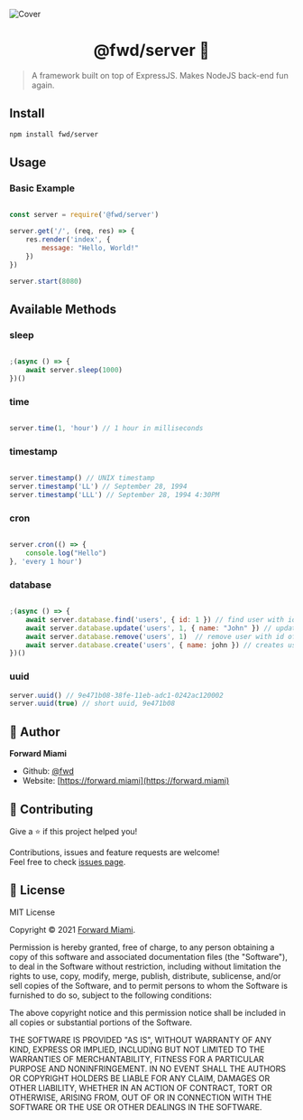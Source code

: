 ![Cover](https://raw.githubusercontent.com/fwd/server/master/.github/cover.png)

<h1 align="center">@fwd/server 🦾</h1>

> A framework built on top of ExpressJS. Makes NodeJS back-end fun again. 

## Install

```sh
npm install fwd/server
```

## Usage

### Basic Example

```js

const server = require('@fwd/server')

server.get('/', (req, res) => {
	res.render('index', {
		message: "Hello, World!"
	})
})

server.start(8080)

```

## Available Methods

### sleep

```js

;(async () => {
	await server.sleep(1000)
})()

```

### time

```js

server.time(1, 'hour') // 1 hour in milliseconds

```

### timestamp

```js

server.timestamp() // UNIX timestamp
server.timestamp('LL') // September 28, 1994
server.timestamp('LLL') // September 28, 1994 4:30PM

```

### cron

```js

server.cron(() => {
	console.log("Hello")
}, 'every 1 hour')

```

### database

```js

;(async () => {
	await server.database.find('users', { id: 1 }) // find user with id of 1
	await server.database.update('users', 1, { name: "John" }) // update user with id of 1 
	await server.database.remove('users', 1)  // remove user with id of 1
	await server.database.create('users', { name: john }) // creates user, id will be generated if not provided 
})()

```

### uuid

```js
server.uuid() // 9e471b08-38fe-11eb-adc1-0242ac120002 
server.uuid(true) // short uuid, 9e471b08
```

## 👤 Author

**Forward Miami**

* Github: [@fwd](https://github.com/fwd)
* Website: [https://forward.miami](https://forward.miami)

## 🤝 Contributing

Give a ⭐️ if this project helped you!

Contributions, issues and feature requests are welcome! <br />Feel free to check [issues page](https://github.com/fwd/server/issues).

## 📝 License

MIT License

Copyright © 2021 [Forward Miami](https://forward.miami).

Permission is hereby granted, free of charge, to any person obtaining a copy
of this software and associated documentation files (the "Software"), to deal
in the Software without restriction, including without limitation the rights
to use, copy, modify, merge, publish, distribute, sublicense, and/or sell
copies of the Software, and to permit persons to whom the Software is
furnished to do so, subject to the following conditions:

The above copyright notice and this permission notice shall be included in all
copies or substantial portions of the Software.

THE SOFTWARE IS PROVIDED "AS IS", WITHOUT WARRANTY OF ANY KIND, EXPRESS OR
IMPLIED, INCLUDING BUT NOT LIMITED TO THE WARRANTIES OF MERCHANTABILITY,
FITNESS FOR A PARTICULAR PURPOSE AND NONINFRINGEMENT. IN NO EVENT SHALL THE
AUTHORS OR COPYRIGHT HOLDERS BE LIABLE FOR ANY CLAIM, DAMAGES OR OTHER
LIABILITY, WHETHER IN AN ACTION OF CONTRACT, TORT OR OTHERWISE, ARISING FROM,
OUT OF OR IN CONNECTION WITH THE SOFTWARE OR THE USE OR OTHER DEALINGS IN THE
SOFTWARE.
